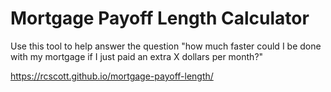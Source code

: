 # Mortgage Payoff Length Calculator

Use this tool to help answer the question "how much faster could I be done with my mortgage if I just paid an extra X dollars per month?"

https://rcscott.github.io/mortgage-payoff-length/
